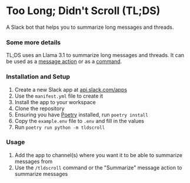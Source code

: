 # Too Long; Didn't Scroll (TL;DS)  
A Slack bot that helps you to summarize long messages and threads.  


### Some more details  
TL;DS uses an Llama 3.1 to summarize long messages and threads. It can be used as a [message action](https://api.slack.com/interactivity/shortcuts#message) or as a [command](https://slack.com/help/articles/360057554553-Use-shortcuts-to-take-actions-in-Slack).  

### Installation and Setup  
1. Create a new Slack app at [api.slack.com/apps](https://api.slack.com/apps)
2. Use the `manifest.yml` file to create it  
3. Install the app to your workspace  
4. Clone the repository  
5. Ensuring you have [Poetry](https://python-poetry.org/) installed, run `poetry install`  
6. Copy the `example.env` file to `.env` and fill in the values
7. Run `poetry run python -m tldscroll`  

### Usage  
1. Add the app to channel(s) where you want it to be able to summarize messages from   
2. Use the `/tldscroll` command or the "Summarize" message action to summarize messages  
